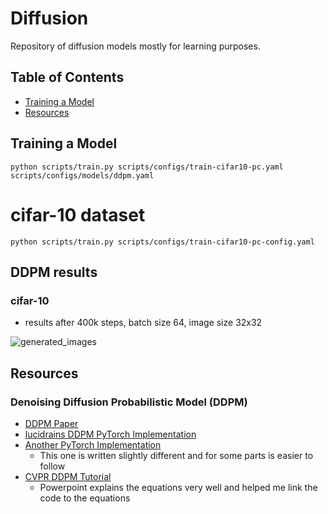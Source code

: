 # Diffusion
Repository of diffusion models mostly for learning purposes.

## Table of Contents
* [Training a Model](#training-a-model)
* [Resources](#resources)

## Training a Model
`python scripts/train.py scripts/configs/train-cifar10-pc.yaml scripts/configs/models/ddpm.yaml`

# cifar-10 dataset
`python scripts/train.py scripts/configs/train-cifar10-pc-config.yaml`

## DDPM results
### cifar-10

* results after 400k steps, batch size 64, image size 32x32

![generated_images](https://github.com/user-attachments/assets/7d140815-10a2-43cf-8731-3f7bd94dd2ca)



## Resources
### Denoising Diffusion Probabilistic Model (DDPM)
* [DDPM Paper](https://arxiv.org/abs/2006.11239)
* [lucidrains DDPM PyTorch Implementation](https://github.com/lucidrains/denoising-diffusion-pytorch)
* [Another PyTorch Implementation](https://github.com/w86763777/pytorch-ddpm/tree/master)
  * This one is written slightly different and for some parts is easier to follow
* [CVPR DDPM Tutorial](https://cvpr2023-tutorial-diffusion-models.github.io/)
  * Powerpoint explains the equations very well and helped me link the code to the equations
